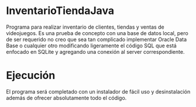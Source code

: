 # InventarioTiendaJava
Programa para realizar inventario de clientes, tiendas y ventas de videojuegos. Es una prueba de concepto con una base de datos local, pero de ser requerido no creo que sea tan complicado implementar Oracle Data Base o cualquier otro modificando ligeramente el código SQL que está enfocado en SQLite y agregando una conexión al server correspondiente.
# Ejecución
El programa será completado con un instalador de fácil uso y desinstalación además de ofrecer absolutamente todo el código.
